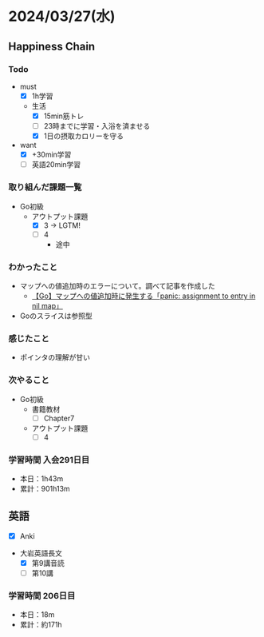 # 2024/03/27(水)

## Happiness Chain

### Todo

- must
  - [x] 1h学習
  - 生活
    - [x] 15min筋トレ
    - [ ] 23時までに学習・入浴を済ませる
    - [x] 1日の摂取カロリーを守る
- want
  - [x] +30min学習
  - [ ] 英語20min学習

### 取り組んだ課題一覧

- Go初級
  - アウトプット課題
    - [x] 3 -> LGTM!
    - [ ] 4
      - 途中

### わかったこと

- マップへの値追加時のエラーについて。調べて記事を作成した
  - [【Go】マップへの値追加時に発生する「panic: assignment to entry in nil map」](https://qiita.com/wsigma21/items/fa94a98cbce8ae09d40d)
- Goのスライスは参照型

### 感じたこと

- ポインタの理解が甘い

### 次やること

- Go初級
  - 書籍教材
    - [ ] Chapter7
  - アウトプット課題
    - [ ] 4

### 学習時間 入会291日目

- 本日：1h43m
- 累計：901h13m

## 英語

- [x] Anki
- 大岩英語長文
  - [x] 第9講音読
  - [ ] 第10講

### 学習時間 206日目

- 本日：18m
- 累計：約171h
